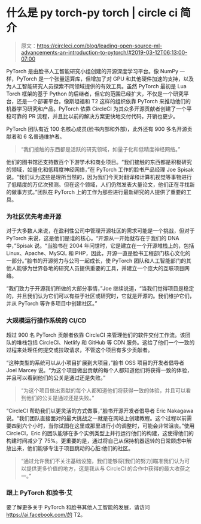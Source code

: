 # 什么是 py torch-py torch | circle ci 简介

> 原文：<https://circleci.com/blog/leading-open-source-ml-advancements-an-introduction-to-pytorch/#2019-03-12T06:13:00-07:00>

PyTorch 是由脸书人工智能研究小组创建的开源深度学习平台。像 NumPy 一样，PyTorch 是一个张量运算库，但增加了对 GPU 和其他硬件加速的支持，以及为人工智能研究人员探索不同领域提供的有效工具。虽然 PyTorch 最初是 Lua Torch 框架的基于 Python 的后继者，但它的范围已经扩大，不仅是一个研究平台，还是一个部署平台。像斯坦福和 T2 这样的组织依靠 PyTorch 来推动他们的机器学习研究和产品。PyTorch 依靠 CircleCI 为其众多开源贡献者创建了一个平稳可靠的 PR 流程，并且比以前的解决方案更快地交付代码，开销也更少。

PyTorch 团队有近 100 名核心成员(脸书内部和外部)，此外还有 900 多名开源贡献者和 6 名普通维护者。

> “我们接触的东西都是活跃的研究领域，如量子化和低精度神经网络。”

他们的图书馆还支持数百个下游学术和商业项目。“我们接触的东西都是积极研究的领域，如量化和低精度神经网络，”在 PyTorch 工作的脸书产品经理 Joe Spisak 说。“我们认为这些是理所当然的，因为我们今天对翻译和计算机视觉等事物进行了低精度的万亿次预测。但在这个领域，人们仍然发表大量论文，他们正在寻找新的做事方式。”团队在 PyTorch 上的工作为那些进行最新研究的人提供了重要的工具。

### 为社区优先考虑开源

对于大多数人来说，在盈利性公司中管理开源社区的需求可能是一个挑战，但对于 PyTorch 来说，这是他们是谁的核心。“开源从一开始就存在于我们的 DNA 中，”Spisak 说。“当脸书在 2004 年问世时，它是建立在一个开源堆栈上的，包括 Linux、Apache、MySQL 和 PHP，因此，开源一直是脸书工程部门核心文化的一部分。”脸书的开源努力与公司一起成长，使 PyTorch 团队和人工智能部门的其他人能够为世界各地的研究人员提供重要的工具，并建立一个庞大的互联项目网络。

“我们致力于开源我们所做的大部分事情，”Joe 继续说道，“当我们觉得项目是稳定的，并且我们认为它们可以有益于社区或研究时，它就是开源的。我们维护它们，并从 PyTorch 等许多项目中创建社区。”

### 大规模运行操作系统的 CI/CD

超过 900 名 PyTorch 贡献者依靠 CircleCI 来管理他们的软件交付工作流。该团队的堆栈包括 CircleCI、Netlify 和 GitHub 等 CDN 服务。这给了他们一个一致的过程来处理任何提交或拉取请求，不管这个项目有多少贡献者。

“这种类型的系统可以从小项目扩展到大项目，”脸书 OSS 项目的开发者倡导者 Joel Marcey 说。“为这个项目做出贡献的每个人都知道他们将获得一致的体验，并且可以看到他们的公关是通过还是失败。”

> “为这个项目做出贡献的每个人都知道他们将获得一致的体验，并且可以看到他们的公关是通过还是失败。”

“CircleCI 帮助我们以更灵活的方式做事，”脸书开源开发者倡导者 Eric Nakagawa 说。“我们团队直接面对的最大挑战之一就是在网站上创建教程。这个过程以前需要四到六个小时，当你试图在这里或那里进行小的调整时，可能会非常沮丧。”使用 CircleCI，Eric 的团队能够在多个实例类型上并行运行他们的构建，这使得他们的构建时间减少了 75%。更重要的是，通过将自己从保持机器运转的日常顾虑中解放出来，他们能够专注于项目跳动的心脏:他们的社区。

> “通过允许我们不关注基础设施，我们能够将[我们的努力]瞄准我们认为可以提供更多价值的地方，这是我从与 CircleCI 的合作中获得的最大收获之一。”

### 跟上 PyTorch 和脸书·艾

要了解更多关于 PyTorch 和脸书其他人工智能的发展，请访问 https://ai.facebook.com/的 T2。
